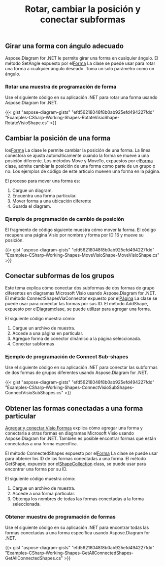 ﻿---
title: Rotar, cambiar la posición y conectar subformas
type: docs
weight: 30
url: /es/net/rotate-change-the-position-and-connect-sub-shapes/
description: Esta sección explica cómo rotar una forma visio con Aspose.Diagram.
---
## **Girar una forma con ángulo adecuado**
 Aspose.Diagram for .NET le permite girar una forma en cualquier ángulo. El método SetAngle expuesto por el[Forma](http://www.aspose.com/api/net/diagram/aspose.diagram/shape) La clase se puede usar para rotar una forma a cualquier ángulo deseado. Toma un solo parámetro como un ángulo.
### **Rotar una muestra de programación de forma**
Use el siguiente código en su aplicación .NET para rotar una forma usando Aspose.Diagram for .NET.

{{< gist "aspose-diagram-gists" "efd56218048f8b0ab925efd494227fdd" "Examples-CSharp-Working-Shapes-RotateVisioShape-RotateVisioShape.cs" >}}
## **Cambiar la posición de una forma**
 los[Forma](http://www.aspose.com/api/net/diagram/aspose.diagram/shape) La clase le permite cambiar la posición de una forma. La línea conectora se ajusta automáticamente cuando la forma se mueve a una posición diferente. Los métodos Move y MoveTo, expuestos por el[Forma](http://www.aspose.com/api/net/diagram/aspose.diagram/shape) clase, admite cambiar la posición de una forma como parte de un grupo o no. Los ejemplos de código de este artículo mueven una forma en la página.

El proceso para mover una forma es:

1. Cargue un diagram.
1. Encuentra una forma particular.
1. Mover forma a una ubicación diferente
1. Guarda el diagram.
### **Ejemplo de programación de cambio de posición**
El fragmento de código siguiente muestra cómo mover la forma. El código recupera una página Visio por nombre y forma por ID 16 y mueve su posición.

{{< gist "aspose-diagram-gists" "efd56218048f8b0ab925efd494227fdd" "Examples-CSharp-Working-Shapes-MoveVisioShape-MoveVisioShape.cs" >}}
## **Conectar subformas de los grupos**
 Este tema explica cómo conectar dos subformas de dos formas de grupo diferentes en diagramas Microsoft Visio usando Aspose.Diagram for .NET. El método ConnectShapesViaConnector expuesto por el[Página](http://www.aspose.com/api/net/diagram/aspose.diagram/page) La clase se puede usar para conectar las formas por sus ID. El método AddShape, expuesto por el[Diagram](http://www.aspose.com/api/net/diagram/aspose.diagram/diagram)clase, se puede utilizar para agregar una forma.

El siguiente código muestra cómo:

1. Cargue un archivo de muestra.
1. Accede a una página en particular.
1. Agregue forma de conector dinámico a la página seleccionada.
1. Conectar subformas
### **Ejemplo de programación de Connect Sub-shapes**
Use el siguiente código en su aplicación .NET para conectar las subformas de dos formas de grupos diferentes usando Aspose.Diagram for .NET.

{{< gist "aspose-diagram-gists" "efd56218048f8b0ab925efd494227fdd" "Examples-CSharp-Working-Shapes-ConnectVisioSubShapes-ConnectVisioSubShapes.cs" >}}
## **Obtener las formas conectadas a una forma particular**
[Agregar y conectar Visio Formas](https://docs.aspose.com/diagram/net/add-retrieve-copy-and-read-visio-shape-data/) explica cómo agregar una forma y conectarla a otras formas en diagramas Microsoft Visio usando Aspose.Diagram for .NET. También es posible encontrar formas que están conectadas a una forma específica.

 El método ConnectedShapes expuesto por el[Forma](http://www.aspose.com/api/net/diagram/aspose.diagram/shape) La clase se puede usar para obtener los ID de las formas conectadas a una forma. El método GetShape, expuesto por el[ShapeCollection](http://www.aspose.com/api/net/diagram/aspose.diagram/shapecollection) class, se puede usar para encontrar una forma por su ID.

El siguiente código muestra cómo:

1. Cargue un archivo de muestra.
1. Accede a una forma particular.
1. Obtenga los nombres de todas las formas conectadas a la forma seleccionada.
### **Obtener muestra de programación de formas**
Use el siguiente código en su aplicación .NET para encontrar todas las formas conectadas a una forma específica usando Aspose.Diagram for .NET.

{{< gist "aspose-diagram-gists" "efd56218048f8b0ab925efd494227fdd" "Examples-CSharp-Working-Shapes-GetAllConnectedShapes-GetAllConnectedShapes.cs" >}}

